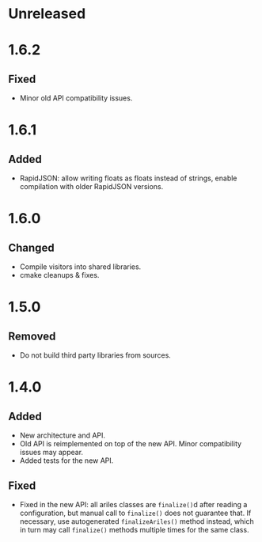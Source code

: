 Unreleased
==========


1.6.2
=====

Fixed
-----

* Minor old API compatibility issues.



1.6.1
=====

Added
-----

* RapidJSON: allow writing floats as floats instead of strings, enable
  compilation with older RapidJSON versions.



1.6.0
=====

Changed
-------

* Compile visitors into shared libraries.
* cmake cleanups & fixes.



1.5.0
=====

Removed
-------

* Do not build third party libraries from sources.



1.4.0
=====

Added
-----

* New architecture and API.
* Old API is reimplemented on top of the new API. Minor compatibility issues
  may appear.
* Added tests for the new API.


Fixed
-----
* Fixed in the new API: all ariles classes are `finalize()`d after reading a
  configuration, but manual call to `finalize()` does not guarantee that. If
  necessary, use autogenerated `finalizeAriles()` method instead, which in turn
  may call `finalize()` methods multiple times for the same class.
